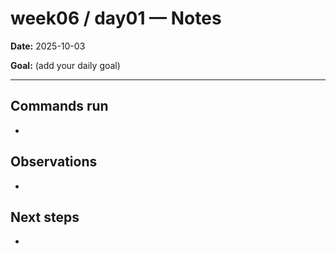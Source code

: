 ﻿# week06 / day01 — Notes

**Date:** 2025-10-03

**Goal:** (add your daily goal)

---
## Commands run
- 

## Observations
- 

## Next steps
- 
